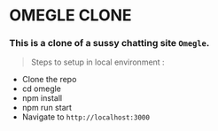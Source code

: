 # OMEGLE CLONE

### This is a clone of a sussy chatting site `Omegle`.

 > Steps to setup in local environment :
 
 - Clone the repo
 - cd omegle
 - npm install
 - npm run start 
 - Navigate to ```http://localhost:3000```
